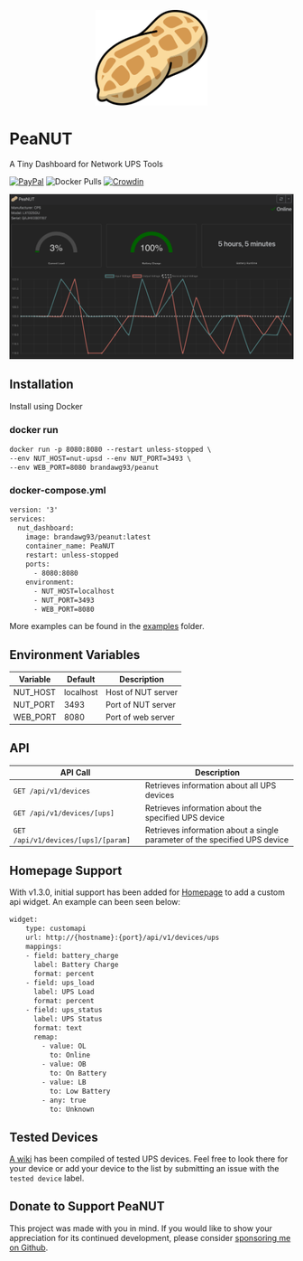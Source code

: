 <p align="center">
    <img alt="PeaNUT" src="https://raw.githubusercontent.com/Brandawg93/PeaNUT/main/src/app/icon.svg" width="200px">
</p>

# PeaNUT

A Tiny Dashboard for Network UPS Tools

[![PayPal](https://img.shields.io/badge/paypal-donate-blue?logo=paypal)](https://www.paypal.com/cgi-bin/webscr?cmd=_donations&business=CEYYGVB7ZZ764&item_name=peanut&currency_code=USD&source=url)
![Docker Pulls](https://img.shields.io/docker/pulls/brandawg93/peanut)
[![Crowdin](https://badges.crowdin.net/nut-dashboard/localized.svg)](https://crowdin.com/project/nut-dashboard)

<img src="https://raw.githubusercontent.com/Brandawg93/PeaNUT/main/images/charts.png" width="600px" />

## Installation

Install using Docker

### docker run
```
docker run -p 8080:8080 --restart unless-stopped \
--env NUT_HOST=nut-upsd --env NUT_PORT=3493 \
--env WEB_PORT=8080 brandawg93/peanut
```
### docker-compose.yml
```
version: '3'
services:
  nut_dashboard:
    image: brandawg93/peanut:latest
    container_name: PeaNUT
    restart: unless-stopped
    ports:
      - 8080:8080
    environment:
      - NUT_HOST=localhost
      - NUT_PORT=3493
      - WEB_PORT=8080
```

More examples can be found in the [examples](https://github.com/Brandawg93/PeaNUT/tree/main/examples) folder.

## Environment Variables

Variable | Default | Description |
-------- | ------- | ----------- |
NUT_HOST | localhost | Host of NUT server |
NUT_PORT | 3493 | Port of NUT server |
WEB_PORT | 8080 | Port of web server |

## API

| API Call | Description |
|----------|-------------|
| `GET /api/v1/devices` | Retrieves information about all UPS devices |
| `GET /api/v1/devices/[ups]` | Retrieves information about the specified UPS device |
| `GET /api/v1/devices/[ups]/[param]` | Retrieves information about a single parameter of the specified UPS device |

## Homepage Support

With v1.3.0, initial support has been added for [Homepage](https://github.com/benphelps/homepage) to add a custom api widget. An example can been seen below:
```
widget:
    type: customapi
    url: http://{hostname}:{port}/api/v1/devices/ups
    mappings:
    - field: battery_charge
      label: Battery Charge
      format: percent
    - field: ups_load
      label: UPS Load
      format: percent
    - field: ups_status
      label: UPS Status
      format: text
      remap:
        - value: OL
          to: Online
        - value: OB
          to: On Battery
        - value: LB
          to: Low Battery
        - any: true
          to: Unknown
```

## Tested Devices

[A wiki](https://github.com/Brandawg93/PeaNUT/wiki/Tested-UPS-Devices) has been compiled of tested UPS devices. Feel free to look there for your device or add your device to the list by submitting an issue with the `tested device` label.

## Donate to Support PeaNUT
This project was made with you in mind. If you would like to show your appreciation for its continued development, please consider [sponsoring me on Github](https://github.com/sponsors/Brandawg93).